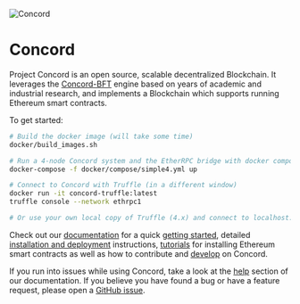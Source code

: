 ![Concord](logoConcord.png)

# Concord

Project Concord is an open source, scalable decentralized Blockchain. It 
leverages the [Concord-BFT](https://github.com/vmware/concord-bft) engine
based on years of academic and industrial research, and implements 
a Blockchain which supports running Ethereum smart contracts.

To get started:
```bash
# Build the docker image (will take some time)
docker/build_images.sh

# Run a 4-node Concord system and the EtherRPC bridge with docker compose
docker-compose -f docker/compose/simple4.yml up

# Connect to Concord with Truffle (in a different window)
docker run -it concord-truffle:latest
truffle console --network ethrpc1

# Or use your own local copy of Truffle (4.x) and connect to localhost:8545
```

Check out our [documentation](https://concord.readthedocs.io/en/latest/) for 
a quick [getting started](https://concord.readthedocs.io/en/latest/getting-started.html), detailed [installation and deployment](https://concord.readthedocs.io/en/latest/deployment/deployment.html) instructions,
[tutorials](https://concord.readthedocs.io/en/latest/tutorials/tutorials.html) for installing Ethereum smart contracts as well as how to contribute 
and [develop](https://concord.readthedocs.io/en/latest/developer/developer.html) on Concord.

If you run into issues while using Concord, take a look at the [help](https://concord.readthedocs.io/en/latest/help.html) 
section of our documentation. If you believe you have found a bug or have a feature
request, please open a [GitHub issue](https://github.com/vmware/concord/issues/new/choose).